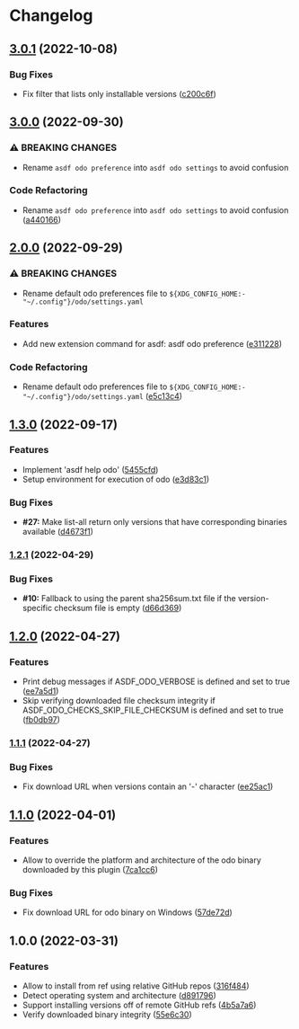 # Changelog

## [3.0.1](https://github.com/rm3l/asdf-odo/compare/v3.0.0...v3.0.1) (2022-10-08)


### Bug Fixes

* Fix filter that lists only installable versions ([c200c6f](https://github.com/rm3l/asdf-odo/commit/c200c6f194f7b2d28a9fda61895b940298fdbaf1))

## [3.0.0](https://github.com/rm3l/asdf-odo/compare/v2.0.0...v3.0.0) (2022-09-30)


### ⚠ BREAKING CHANGES

* Rename `asdf odo preference` into `asdf odo settings` to avoid confusion

### Code Refactoring

* Rename `asdf odo preference` into `asdf odo settings` to avoid confusion ([a440166](https://github.com/rm3l/asdf-odo/commit/a440166288f03941a870d5b5bcd659236a237ebb))

## [2.0.0](https://github.com/rm3l/asdf-odo/compare/v1.3.0...v2.0.0) (2022-09-29)


### ⚠ BREAKING CHANGES

* Rename default odo preferences file to `${XDG_CONFIG_HOME:-"~/.config"}/odo/settings.yaml`

### Features

* Add new extension command for asdf: asdf odo preference ([e311228](https://github.com/rm3l/asdf-odo/commit/e311228b37948dba05a097ea758e7d3c1dba6700))


### Code Refactoring

* Rename default odo preferences file to `${XDG_CONFIG_HOME:-"~/.config"}/odo/settings.yaml` ([e5c13c4](https://github.com/rm3l/asdf-odo/commit/e5c13c493bc076ba073d1765c2121d6e0b1cbf44))

## [1.3.0](https://github.com/rm3l/asdf-odo/compare/v1.2.1...v1.3.0) (2022-09-17)


### Features

* Implement 'asdf help odo' ([5455cfd](https://github.com/rm3l/asdf-odo/commit/5455cfd351a0170f9d3575b67e51d511b7a3c8a8))
* Setup environment for execution of odo ([e3d83c1](https://github.com/rm3l/asdf-odo/commit/e3d83c1dc049abaab5032d1169521d3f4d8ef5f3))


### Bug Fixes

* **#27:** Make list-all return only versions that have corresponding binaries available ([d4673f1](https://github.com/rm3l/asdf-odo/commit/d4673f18bba6c483e077b1bd37c38bf2d493c5f1))

### [1.2.1](https://github.com/rm3l/asdf-odo/compare/v1.2.0...v1.2.1) (2022-04-29)


### Bug Fixes

* **#10:** Fallback to using the parent sha256sum.txt file if the version-specific checksum file is empty ([d66d369](https://github.com/rm3l/asdf-odo/commit/d66d36918cc735e3099d179a4293dd403f469b96))

## [1.2.0](https://github.com/rm3l/asdf-odo/compare/v1.1.1...v1.2.0) (2022-04-27)


### Features

* Print debug messages if ASDF_ODO_VERBOSE is defined and set to true ([ee7a5d1](https://github.com/rm3l/asdf-odo/commit/ee7a5d17a3ea3f04bad6ff57fb1a307da1bfec00))
* Skip verifying downloaded file checksum integrity if ASDF_ODO_CHECKS_SKIP_FILE_CHECKSUM is defined and set to true ([fb0db97](https://github.com/rm3l/asdf-odo/commit/fb0db97935639586c7454a6c2e50dc984292cfed))

### [1.1.1](https://github.com/rm3l/asdf-odo/compare/v1.1.0...v1.1.1) (2022-04-27)


### Bug Fixes

* Fix download URL when versions contain an '-' character ([ee25ac1](https://github.com/rm3l/asdf-odo/commit/ee25ac122a38dd9c17f92462c0501b21a2c8d606))

## [1.1.0](https://www.github.com/rm3l/asdf-odo/compare/v1.0.0...v1.1.0) (2022-04-01)


### Features

* Allow to override the platform and architecture of the odo binary downloaded by this plugin ([7ca1cc6](https://www.github.com/rm3l/asdf-odo/commit/7ca1cc6ee00a5a43581ed55d00d484f6c6c03b02))


### Bug Fixes

* Fix download URL for odo binary on Windows ([57de72d](https://www.github.com/rm3l/asdf-odo/commit/57de72d2cc5021884ba6ee6dd7ca6ea1bfddbfcc))

## 1.0.0 (2022-03-31)


### Features

* Allow to install from ref using relative GitHub repos ([316f484](https://www.github.com/rm3l/asdf-odo/commit/316f48449b45c8c6e54516c86b46970ef862cb9e))
* Detect operating system and architecture ([d891796](https://www.github.com/rm3l/asdf-odo/commit/d891796514a2767d3cfec85bdb46d17b842fad82))
* Support installing versions off of remote GitHub refs ([4b5a7a6](https://www.github.com/rm3l/asdf-odo/commit/4b5a7a64bf743c8877ab3e07388a97d11e1cbf7e))
* Verify downloaded binary integrity ([55e6c30](https://www.github.com/rm3l/asdf-odo/commit/55e6c30056bfc2af17c87e1e7735f5be3d4d02c5))
